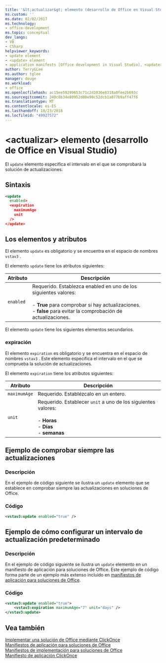 ```yaml
---
title: '&lt;actualizar&gt; elemento (desarrollo de Office en Visual Studio)'
ms.custom: ''
ms.date: 02/02/2017
ms.technology:
- office-development
ms.topic: conceptual
dev_langs:
- VB
- CSharp
helpviewer_keywords:
- update element
- <update> element
- application manifests [Office development in Visual Studio], <update> element
author: TerryGLee
ms.author: tglee
manager: douge
ms.workload:
- office
ms.openlocfilehash: ac15ee59299653c71c2d1036e8318a0fee2b693c
ms.sourcegitcommit: 240c8b34e80952d00e90c52dcb1a077b9aff47f6
ms.translationtype: MT
ms.contentlocale: es-ES
ms.lasthandoff: 10/23/2018
ms.locfileid: "49927572"
---
```

# <a name="ltupdategt-element-office-development-in-visual-studio"></a>&lt;actualizar&gt; elemento (desarrollo de Office en Visual Studio)
  El `update` elemento especifica el intervalo en el que se comprobará la solución de actualizaciones.  
  
## <a name="syntax"></a>Sintaxis  
  
```xml  
<update  
  enabled>  
  <expiration  
    maximumAge  
    unit  
  />  
</update>  
```  
  
## <a name="elements-and-attributes"></a>Los elementos y atributos  
 El elemento `update` es obligatorio y se encuentra en el espacio de nombres `vstav3` .  
  
 El elemento `update` tiene los atributos siguientes:  
  
|Atributo|Descripción|  
|---------------|-----------------|  
|`enabled`|Requerido. Establezca enabled en uno de los siguientes valores:<br /><br /> -   **True** para comprobar si hay actualizaciones.<br />-   **false** para evitar la comprobación de actualizaciones.|  
  
 El elemento `update` tiene los siguientes elementos secundarios.  
  
### <a name="expiration"></a>expiración  
 El elemento `expiration` es obligatorio y se encuentra en el espacio de nombres `vstav3` . Este elemento especifica el intervalo en el que se comprueba la solución de actualizaciones.  
  
 El elemento `expiration` tiene los atributos siguientes:  
  
|Atributo|Descripción|  
|---------------|-----------------|  
|`maximumAge`| Requerido. Establézcalo en un entero.|  
|`unit`|Requerido. Establecer `unit` a uno de los siguientes valores:<br /><br /> -   **Horas**<br />-   **Días**<br />-   **semanas**|  
  
## <a name="example-of-always-checking-for-updates"></a>Ejemplo de comprobar siempre las actualizaciones  
  
### <a name="description"></a>Descripción  
 En el ejemplo de código siguiente se ilustra un `update` elemento que se establece en comprobar siempre las actualizaciones en soluciones de Office.  
  
### <a name="code"></a>Código  
  
```xml  
<vstav3:update enabled="true" />  
```  
  
## <a name="example-of-setting-a-default-update-interval"></a>Ejemplo de cómo configurar un intervalo de actualización predeterminado  
  
### <a name="description"></a>Descripción  
 En el ejemplo de código siguiente se ilustra un `update` elemento en un manifiesto de aplicación para soluciones de Office. Este ejemplo de código forma parte de un ejemplo más extenso incluido en [manifiestos de aplicación para soluciones de Office](../vsto/application-manifests-for-office-solutions.md).  
  
### <a name="code"></a>Código  
  
```xml  
<vstav3:update enabled="true">  
    <vstav3:expiration maximumAge="7" unit="days" />  
</vstav3:update>  
```  
  
## <a name="see-also"></a>Vea también  
 [Implementar una solución de Office mediante ClickOnce](../vsto/deploying-an-office-solution-by-using-clickonce.md)   
 [Manifiestos de aplicación para soluciones de Office](../vsto/application-manifests-for-office-solutions.md)   
 [Manifiestos de implementación para soluciones de Office](../vsto/deployment-manifests-for-office-solutions.md)   
 [Manifiesto de aplicación ClickOnce](/visualstudio/deployment/clickonce-application-manifest)  
  
  